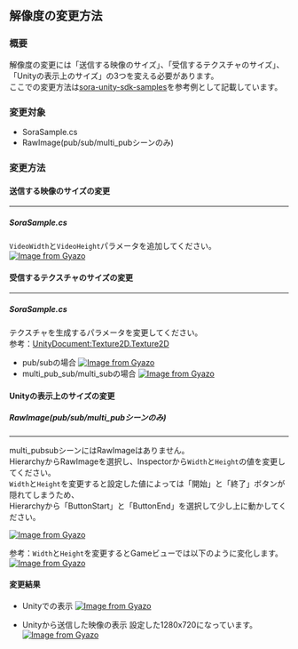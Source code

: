 ## 解像度の変更方法
### 概要
解像度の変更には「送信する映像のサイズ」、「受信するテクスチャのサイズ」、「Unityの表示上のサイズ」の3つを変える必要があります。  
ここでの変更方法は[sora-unity-sdk-samples](https://github.com/shiguredo/sora-unity-sdk-samples)を参考例として記載しています。  

### 変更対象
- SoraSample.cs
- RawImage(pub/sub/multi_pubシーンのみ)

### 変更方法
#### 送信する映像のサイズの変更
---------------------------------------
##### SoraSample.cs
`VideoWidth`と`VideoHeight`パラメータを追加してください。  
[![Image from Gyazo](https://i.gyazo.com/36bad2d5d625a7e63107a9a2a5db7984.png)](https://gyazo.com/36bad2d5d625a7e63107a9a2a5db7984)

#### 受信するテクスチャのサイズの変更
---------------------------------------
##### SoraSample.cs
テクスチャを生成するパラメータを変更してください。  
参考：[UnityDocument:Texture2D.Texture2D](https://docs.unity3d.com/jp/460/ScriptReference/Texture2D-ctor.html)  

- pub/subの場合
[![Image from Gyazo](https://i.gyazo.com/47ae4e50834e793a7d5e84d0a68788a2.png)](https://gyazo.com/47ae4e50834e793a7d5e84d0a68788a2)  
- multi_pub_sub/multi_subの場合
[![Image from Gyazo](https://i.gyazo.com/50d3e2699d008e59d2649733aae6b7ea.png)](https://gyazo.com/50d3e2699d008e59d2649733aae6b7ea)

#### Unityの表示上のサイズの変更
##### RawImage(pub/sub/multi_pubシーンのみ)
---------------------------------------
multi_pubsubシーンにはRawImageはありません。   
HierarchyからRawImageを選択し、Inspectorから`Width`と`Height`の値を変更してください。  
`Width`と`Height`を変更すると設定した値によっては「開始」と「終了」ボタンが隠れてしまうため、  
Hierarchyから「ButtonStart」と「ButtonEnd」を選択して少し上に動かしてください。  

[![Image from Gyazo](https://i.gyazo.com/9ba94ab0b13edc2d4d4bf0d529e3ed14.png)](https://gyazo.com/9ba94ab0b13edc2d4d4bf0d529e3ed14)

参考：`Width`と`Height`を変更するとGameビューでは以下のように変化します。  
[![Image from Gyazo](https://i.gyazo.com/791329a7ea7d5524cb781027ef918446.png)](https://gyazo.com/791329a7ea7d5524cb781027ef918446)  

#### 変更結果
- Unityでの表示
[![Image from Gyazo](https://i.gyazo.com/1b5cbd74888c36e3923ec99910db5955.png)](https://gyazo.com/1b5cbd74888c36e3923ec99910db5955)

- Unityから送信した映像の表示
設定した1280x720になっています。
[![Image from Gyazo](https://i.gyazo.com/3e7b05d4a2467dcd211b95660a764910.png)](https://gyazo.com/3e7b05d4a2467dcd211b95660a764910)
